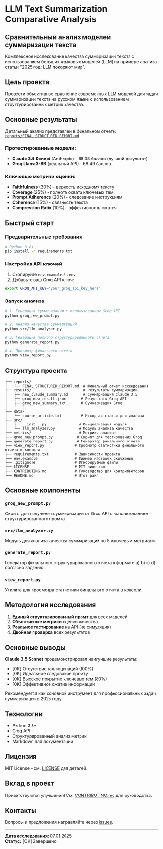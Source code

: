 # LLM Text Summarization Comparative Analysis

## Сравнительный анализ моделей суммаризации текста

Комплексное исследование качества суммаризации текста с использованием больших языковых моделей (LLM) на примере анализа статьи "2025 год: LLM покоряют мир".

## Цель проекта

Провести объективное сравнение современных LLM моделей для задач суммаризации текста на русском языке с использованием структурированных метрик качества.

## Основные результаты

Детальный анализ представлен в финальном отчете: [`reports/FINAL_STRUCTURED_REPORT.md`](reports/FINAL_STRUCTURED_REPORT.md)

### Протестированные модели:
- **Claude 3.5 Sonnet** (Anthropic) - 86.38 баллов (лучший результат)
- **Groq Llama3-8B** (реальный API) - 68.49 баллов

### Ключевые метрики оценки:
- **Faithfulness** (30%) - верность исходному тексту
- **Coverage** (25%) - полнота охвата ключевых тем  
- **Prompt Adherence** (20%) - следование инструкциям
- **Coherence** (15%) - связность текста
- **Compression Ratio** (10%) - эффективность сжатия

## Быстрый старт

### Предварительные требования

```bash
# Python 3.8+
pip install -r requirements.txt
```

### Настройка API ключей

1. Скопируйте `env.example` в `.env`
2. Добавьте ваш Groq API ключ:
```bash
export GROQ_API_KEY='your_groq_api_key_here'
```

### Запуск анализа

```bash
# 1. Генерация суммаризации с использованием Groq API
python groq_new_prompt.py

# 2. Анализ качества суммаризаций
python src/llm_analyzer.py

# 3. Генерация полного структурированного отчета
python generate_report.py

# 4. Просмотр финального отчета
python view_report.py
```

## Структура проекта

```
├── reports/
│   └── FINAL_STRUCTURED_REPORT.md  # Финальный отчет исследования
├── results/                        # Результаты суммаризаций
│   ├── new_claude_summary.md       # Суммаризация Claude 3.5
│   ├── groq_new_result.json       # Результаты Groq API
│   ├── groq_new_summary.txt       # Суммаризация Groq
│   └── ...
├── data/
│   └── source_article.txt         # Исходная статья для анализа
├── src/
│   ├── __init__.py               # Инициализация модуля
│   └── llm_analyzer.py           # Модуль анализа качества
├── metrics/                      # Метрики анализа
├── groq_new_prompt.py           # Скрипт для тестирования Groq
├── generate_report.py           # Генератор финального отчета
├── view_report.py              # Просмотр статистики финального отчета в консоли
├── requirements.txt            # Зависимости проекта
├── env.example                 # Пример настроек окружения
├── .gitignore                  # Игнорируемые файлы
├── LICENSE                     # MIT лицензия
├── CONTRIBUTING.md             # Руководство для контрибьюторов
└── README.md                   # Этот файл
```

## Основные компоненты

### `groq_new_prompt.py`
Скрипт для получения суммаризации от Groq API с использованием структурированного промта.

### `src/llm_analyzer.py`
Модуль для анализа качества суммаризаций по 5 ключевым метрикам.

### `generate_report.py`
Генератор финального структурированного отчета в формате a) b) c) d) согласно заданию.

### `view_report.py`
Утилита для просмотра статистики финального отчета в консоли.

## Методология исследования

1. **Единый структурированный промт** для всех моделей
2. **Объективные метрики** оценки качества
3. **Реальное тестирование** на API (не симуляция)
4. **Двойная проверка** всех результатов

## Основные выводы

**Claude 3.5 Sonnet** продемонстрировал наилучшие результаты:
- [OK] Отсутствие галлюцинаций (100%)
- [OK] Идеальное следование промту
- [OK] Высокое покрытие ключевых тем (80%)
- [OK] Эффективное сжатие информации

Рекомендуется как основной инструмент для профессиональных задач суммаризации в 2025 году.

## Технологии

- Python 3.8+
- Groq API
- Структурированный анализ метрик
- Markdown для документации

## Лицензия

MIT License - см. [LICENSE](LICENSE) для деталей.

## Вклад в проект

Приветствуются улучшения! См. [CONTRIBUTING.md](CONTRIBUTING.md) для руководства.

## Контакты

Вопросы и предложения направляйте через [Issues](https://github.com/yourusername/llm-summarization-analysis/issues).

---

**Дата исследования:** 07.01.2025  
**Статус:** [OK] Завершено 
